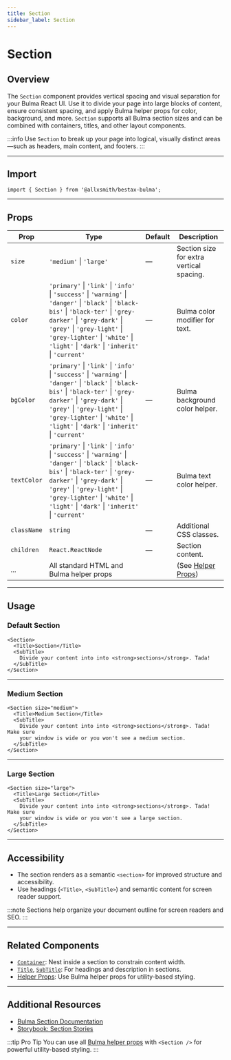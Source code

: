 ```yaml
---
title: Section
sidebar_label: Section
---
```


# Section

## Overview

The `Section` component provides vertical spacing and visual separation for your Bulma React UI. Use it to divide your page into large blocks of content, ensure consistent spacing, and apply Bulma helper props for color, background, and more. `Section` supports all Bulma section sizes and can be combined with containers, titles, and other layout components.

:::info
Use `Section` to break up your page into logical, visually distinct areas—such as headers, main content, and footers.
:::

---

## Import

```tsx
import { Section } from '@allxsmith/bestax-bulma';
```

---

## Props

| Prop        | Type                                                                                                                                                                                                                                                                                     | Default | Description                                      |
| ----------- | ---------------------------------------------------------------------------------------------------------------------------------------------------------------------------------------------------------------------------------------------------------------------------------------- | ------- | ------------------------------------------------ |
| `size`      | `'medium'` \| `'large'`                                                                                                                                                                                                                                                                  | —       | Section size for extra vertical spacing.         |
| `color`     | `'primary'` \| `'link'` \| `'info'` \| `'success'` \| `'warning'` \| `'danger'` \| `'black'` \| `'black-bis'` \| `'black-ter'` \| `'grey-darker'` \| `'grey-dark'` \| `'grey'` \| `'grey-light'` \| `'grey-lighter'` \| `'white'` \| `'light'` \| `'dark'` \| `'inherit'` \| `'current'` | —       | Bulma color modifier for text.                   |
| `bgColor`   | `'primary'` \| `'link'` \| `'info'` \| `'success'` \| `'warning'` \| `'danger'` \| `'black'` \| `'black-bis'` \| `'black-ter'` \| `'grey-darker'` \| `'grey-dark'` \| `'grey'` \| `'grey-light'` \| `'grey-lighter'` \| `'white'` \| `'light'` \| `'dark'` \| `'inherit'` \| `'current'` | —       | Bulma background color helper.                   |
| `textColor` | `'primary'` \| `'link'` \| `'info'` \| `'success'` \| `'warning'` \| `'danger'` \| `'black'` \| `'black-bis'` \| `'black-ter'` \| `'grey-darker'` \| `'grey-dark'` \| `'grey'` \| `'grey-light'` \| `'grey-lighter'` \| `'white'` \| `'light'` \| `'dark'` \| `'inherit'` \| `'current'` | —       | Bulma text color helper.                         |
| `className` | `string`                                                                                                                                                                                                                                                                                 | —       | Additional CSS classes.                          |
| `children`  | `React.ReactNode`                                                                                                                                                                                                                                                                        | —       | Section content.                                 |
| ...         | All standard HTML and Bulma helper props                                                                                                                                                                                                                                                 |         | (See [Helper Props](../helpers/usebulmaclasses)) |

---

## Usage

### Default Section

```tsx
<Section>
  <Title>Section</Title>
  <SubTitle>
    Divide your content into into <strong>sections</strong>. Tada!
  </SubTitle>
</Section>
```

---

### Medium Section

```tsx
<Section size="medium">
  <Title>Medium Section</Title>
  <SubTitle>
    Divide your content into into <strong>sections</strong>. Tada! Make sure
    your window is wide or you won't see a medium section.
  </SubTitle>
</Section>
```

---

### Large Section

```tsx
<Section size="large">
  <Title>Large Section</Title>
  <SubTitle>
    Divide your content into into <strong>sections</strong>. Tada! Make sure
    your window is wide or you won't see a large section.
  </SubTitle>
</Section>
```

---

## Accessibility

- The section renders as a semantic `<section>` for improved structure and accessibility.
- Use headings (`<Title>`, `<SubTitle>`) and semantic content for screen reader support.

:::note
Sections help organize your document outline for screen readers and SEO.
:::

---

## Related Components

- [`Container`](./container.md): Nest inside a section to constrain content width.
- [`Title`](../elements/title.md), [`SubTitle`](../elements/subtitle.md): For headings and description in sections.
- [Helper Props](../helpers/usebulmaclasses.md): Use Bulma helper props for utility-based styling.

---

## Additional Resources

- [Bulma Section Documentation](https://bulma.io/documentation/layout/section/)
- [Storybook: Section Stories](https://storybook.bestax.cc/?path=/story/layout-section--default)

:::tip Pro Tip
You can use all [Bulma helper props](../helpers/usebulmaclasses.md) with `<Section />` for powerful utility-based styling.
:::
